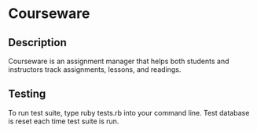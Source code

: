 # Courseware

## Description

Courseware is an assignment manager that helps both students and instructors track assignments, lessons, and readings.

## Testing

To run test suite, type ruby tests.rb into your command line. Test database is reset each time test suite is run. 
